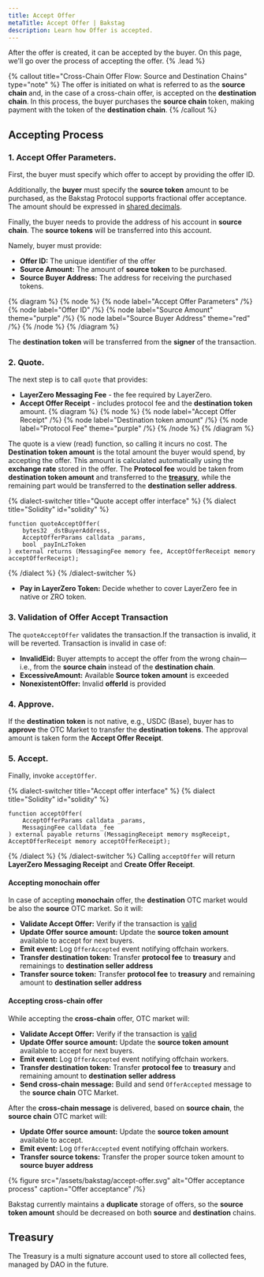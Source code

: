 ```yaml
---
title: Accept Offer
metaTitle: Accept Offer | Bakstag
description: Learn how Offer is accepted.
---
```


After the offer is created, it can be accepted by the buyer. On this page, we'll go over the process of accepting the offer. {% .lead %}

{% callout title="Cross-Chain Offer Flow: Source and Destination Chains" type="note" %} 
The offer is initiated on what is referred to as the **source chain** and, in the case of a cross-chain offer, is accepted on the **destination chain**. In this process, the buyer purchases the **source chain** token, making payment with the token of the **destination chain**. 
{% /callout %}

## Accepting Process

### **1. Accept Offer Parameters.**

First, the buyer must specify which offer to accept by providing the offer ID.

Additionally, the **buyer** must specify the **source token** amount to be purchased, as the Bakstag Protocol supports fractional offer acceptance. The amount should be expressed in [shared decimals](/token-precision#shared-decimal-system).

Finally, the buyer needs to provide the address of his account in **source chain**. The **source tokens** will be transferred into this account.

Namely, buyer must provide:

- **Offer ID:** The unique identifier of the offer
- **Source Amount:** The amount of **source token** to be purchased.
- **Source Buyer Address:** The address for receiving the purchased tokens.

{% diagram %}
{% node %}
{% node label="Accept Offer Parameters" /%}
{% node label="Offer ID" /%}
{% node label="Source Amount" theme="purple" /%}
{% node label="Source Buyer Address" theme="red" /%}
{% /node %}
{% /diagram %}

The **destination token** will be transferred from the **signer** of the transaction.

### **2. Quote.**

The next step is to call `quote` that provides:

- **LayerZero Messaging Fee** - the fee required by LayerZero.
- **Accept Offer Receipt** - includes protocol fee and the **destination token** amount.
  {% diagram %}
  {% node %}
  {% node label="Accept Offer Receipt" /%}
  {% node label="Destination token amount" /%}
  {% node label="Protocol Fee" theme="purple" /%}
  {% /node %}
  {% /diagram %}

The quote is a view (read) function, so calling it incurs no cost. The **Destination token amount** is the total amount the buyer would spend, by accepting the offer. This amount is calculated automatically using the **exchange rate** stored in the offer. The **Protocol fee** would be taken from **destination token amount** and transferred to the [**treasury**](/accept-offer#treasury), while the remaining part would be transferred to the **destination seller address**.

{% dialect-switcher title="Quote accept offer interface" %}
{% dialect title="Solidity" id="solidity" %}

```solidity
function quoteAcceptOffer(
    bytes32 _dstBuyerAddress,
    AcceptOfferParams calldata _params,
    bool _payInLzToken
) external returns (MessagingFee memory fee, AcceptOfferReceipt memory acceptOfferReceipt);
```

{% /dialect %}
{% /dialect-switcher %}

- **Pay in LayerZero Token:** Decide whether to cover LayerZero fee in native or ZRO token.

### **3. Validation of Offer Accept Transaction**

The `quoteAcceptOffer` validates the transaction.If the transaction is invalid, it will be reverted.
Transaction is invalid in case of:
- **InvalidEid:** Buyer attempts to accept the offer from the wrong chain—i.e., from the **source chain** instead of the **destination chain**.
- **ExcessiveAmount:** Available **Source token amount** is exceeded
- **NonexistentOffer:**  Invalid **offerId** is provided

### **4. Approve.**

If the **destination token** is not native, e.g., USDC (Base), buyer has to **approve** the OTC Market to transfer the **destination tokens**. The approval amount is taken form the **Accept Offer Receipt**.

### **5. Accept.**

Finally, invoke `acceptOffer`.

{% dialect-switcher title="Accept offer interface" %}
{% dialect title="Solidity" id="solidity" %}

```solidity
function acceptOffer(
    AcceptOfferParams calldata _params,
    MessagingFee calldata _fee
) external payable returns (MessagingReceipt memory msgReceipt, AcceptOfferReceipt memory acceptOfferReceipt);
```

{% /dialect %}
{% /dialect-switcher %}
Calling `acceptOffer` will return **LayerZero Messaging Receipt** and **Create Offer Receipt**.

#### **Accepting monochain offer**

In case of accepting **monochain** offer, the **destination** OTC market would be also the **source** OTC market. So it will:

- **Validate Accept Offer:** Verify if the transaction is [valid](/accept-offer#3-validation-of-offer-accept-transaction)
- **Update Offer source amount:** Update the **source token amount** available to accept for next buyers.
- **Emit event:** Log `OfferAccepted` event notifying offchain workers.
- **Transfer destination token:** Transfer **protocol fee** to **treasury** and remainings to **destination seller address**
- **Transfer source token:** Transfer **protocol fee** to **treasury** and remaining amount to **destination seller address**

#### **Accepting cross-chain offer**


While accepting the **cross-chain** offer, OTC market will:

- **Validate Accept Offer:** Verify if the transaction is [valid](/accept-offer#3-validation-of-offer-accept-transaction)
- **Update Offer source amount:** Update the **source token amount** available to accept for next buyers.
- **Emit event:** Log `OfferAccepted` event notifying offchain workers.
- **Transfer destination token:** Transfer **protocol fee** to **treasury** and remaining amount to **destination seller address**
- **Send cross-chain message:** Build and send `OfferAccepted` message to the **source chain** OTC Market.

After the **cross-chain message** is delivered, based on **source chain**, the **source chain** OTC market will:

- **Update Offer source amount:** Update the **source token amount** available to accept.
- **Emit event:** Log `OfferAccepted` event notifying offchain workers.
- **Transfer source tokens:** Transfer the proper source token amount to **source buyer address**

{% figure src="/assets/bakstag/accept-offer.svg" alt="Offer acceptance process" caption="Offer acceptance" /%}

Bakstag currently maintains a **duplicate** storage of offers, so the **source token amount** should be decreased on both **source** and **destination** chains.

## Treasury

The Treasury is a multi signature account used to store all collected fees, managed by DAO in the future.
